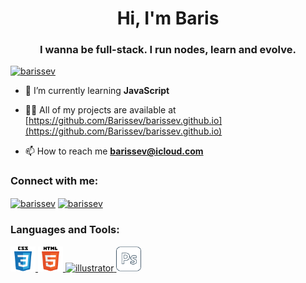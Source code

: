 <h1 align="center">Hi, I'm Baris</h1>
<h3 align="center">I wanna be full-stack. I run nodes, learn and evolve.</h3>

<p align="left"> <a href="https://twitter.com/barissev" target="blank"><img src="https://img.shields.io/twitter/follow/barissev?logo=twitter&style=for-the-badge" alt="barissev" /></a> </p>

- 🌱 I’m currently learning **JavaScript**

- 👨‍💻 All of my projects are available at [https://github.com/Barissev/barissev.github.io](https://github.com/Barissev/barissev.github.io)

- 📫 How to reach me **barissev@icloud.com**

<h3 align="left">Connect with me:</h3>
<p align="left">
<a href="https://twitter.com/barissev" target="blank"><img align="center" src="https://raw.githubusercontent.com/rahuldkjain/github-profile-readme-generator/master/src/images/icons/Social/twitter.svg" alt="barissev" height="30" width="40" /></a>
<a href="https://linkedin.com/in/barissev" target="blank"><img align="center" src="https://raw.githubusercontent.com/rahuldkjain/github-profile-readme-generator/master/src/images/icons/Social/linked-in-alt.svg" alt="barissev" height="30" width="40" /></a>
</p>

<h3 align="left">Languages and Tools:</h3>
<p align="left"> <a href="https://www.w3schools.com/css/" target="_blank" rel="noreferrer"> <img src="https://raw.githubusercontent.com/devicons/devicon/master/icons/css3/css3-original-wordmark.svg" alt="css3" width="40" height="40"/> </a> <a href="https://www.w3.org/html/" target="_blank" rel="noreferrer"> <img src="https://raw.githubusercontent.com/devicons/devicon/master/icons/html5/html5-original-wordmark.svg" alt="html5" width="40" height="40"/> </a> <a href="https://www.adobe.com/in/products/illustrator.html" target="_blank" rel="noreferrer"> <img src="https://www.vectorlogo.zone/logos/adobe_illustrator/adobe_illustrator-icon.svg" alt="illustrator" width="40" height="40"/> </a> <a href="https://www.photoshop.com/en" target="_blank" rel="noreferrer"> <img src="https://raw.githubusercontent.com/devicons/devicon/master/icons/photoshop/photoshop-line.svg" alt="photoshop" width="40" height="40"/> </a> </p>
